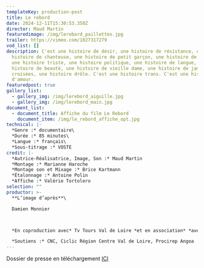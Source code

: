 ```yaml
---
templateKey: production-post
title: Le rebord
date: 2024-12-11T15:30:53.350Z
director: Maud Martin
featuredimage: /img/lerebord_paillettes.jpg
trailer: https://vimeo.com/1027317279
vod_list: []
description: C'est une histoire de désir, une histoire de résistance, une
  histoire de chanteuse, une histoire de petit garçon, une histoire de cheveux,
  une histoire triste, une histoire politique, une histoire de langue, une
  histoire de beauté, une histoire de vieille dame, une histoire de jambes
  croisées, une histoire drôle. C'est une histoire trans. C'est une histoire
  d'amour.
featuredpost: true
gallery_list:
  - gallery_img: /img/lerebord_aiguille.jpg
  - gallery_img: /img/lerebord_main.jpg
document_list:
  - document_title: Affiche du film Le Rebord
    document_item: /img/le_rebord_affiche_opt.jpg
technical: |-
  *Genre :* documentaire\
  *Durée :* 85 minutes\
  *Langue :* français\
  *Sous-titrage :* VOSTE
credit: |-
  *Autrice-Réalisatrice, Image, Son :* Maud Martin
  *Montage :* Marianne Haroche
  *Montage son et Mixage :* Brice Kartmann
  *Étalonnage :* Antoine Polin
  *Affiche :* Valérie Tortolero
selection: ""
productor: >-
  **L’image d’après**\

  Damien Monnier



  *En coproduction avec* Tv Tours Val de Loire *et en association* *avec* Lapsus Chevelü

  *Soutiens :* CNC, Ciclic Région Centre Val de Loire, Procirep Angoa
---
```

Dossier de presse en téléchargement [ICI](https://gofile.me/5ieuy/1v24bfIua)